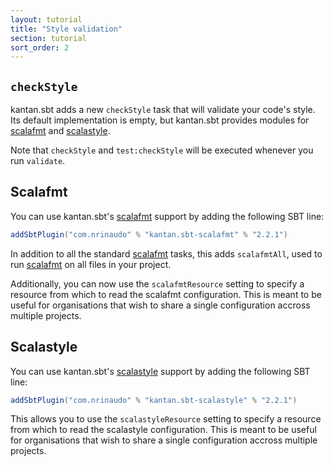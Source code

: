 ```yaml
---
layout: tutorial
title: "Style validation"
section: tutorial
sort_order: 2
---
```


## `checkStyle`

kantan.sbt adds a new `checkStyle` task that will validate your code's style.
Its default implementation is empty, but kantan.sbt provides modules for [scalafmt]
and [scalastyle].

Note that `checkStyle` and `test:checkStyle` will be executed whenever you run
`validate`.


## Scalafmt

You can use kantan.sbt's [scalafmt] support by adding the following SBT line:

```scala
addSbtPlugin("com.nrinaudo" % "kantan.sbt-scalafmt" % "2.2.1")
```

In addition to all the standard [scalafmt] tasks, this adds `scalafmtAll`, used to run [scalafmt]
on all files in your project.

Additionally, you can now use the `scalafmtResource` setting to specify a resource from which
to read the scalafmt configuration. This is meant to be useful for organisations that wish to share
a single configuration accross multiple projects.

## Scalastyle

You can use kantan.sbt's [scalastyle] support by adding the following SBT line:

```scala
addSbtPlugin("com.nrinaudo" % "kantan.sbt-scalastyle" % "2.2.1")
```

This allows you to use the `scalastyleResource` setting to specify a resource from which
to read the scalastyle configuration. This is meant to be useful for organisations that wish
to share a single configuration accross multiple projects.


[scalafmt]:http://scalameta.org/scalafmt/
[scalastyle]:http://www.scalastyle.org/
